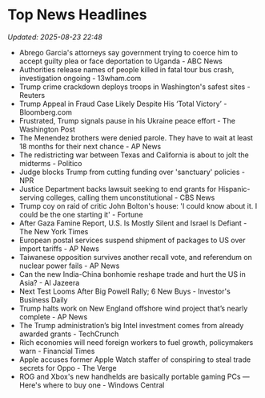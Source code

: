 # Top News Headlines

_Updated: 2025-08-23 22:48_

- Abrego Garcia's attorneys say government trying to coerce him to accept guilty plea or face deportation to Uganda - ABC News
- Authorities release names of people killed in fatal tour bus crash, investigation ongoing - 13wham.com
- Trump crime crackdown deploys troops in Washington's safest sites - Reuters
- Trump Appeal in Fraud Case Likely Despite His ‘Total Victory’ - Bloomberg.com
- Frustrated, Trump signals pause in his Ukraine peace effort - The Washington Post
- The Menendez brothers were denied parole. They have to wait at least 18 months for their next chance - AP News
- The redistricting war between Texas and California is about to jolt the midterms - Politico
- Judge blocks Trump from cutting funding over 'sanctuary' policies - NPR
- Justice Department backs lawsuit seeking to end grants for Hispanic-serving colleges, calling them unconstitutional - CBS News
- Trump coy on raid of critic John Bolton's house: 'I could know about it. I could be the one starting it' - Fortune
- After Gaza Famine Report, U.S. Is Mostly Silent and Israel Is Defiant - The New York Times
- European postal services suspend shipment of packages to US over import tariffs - AP News
- Taiwanese opposition survives another recall vote, and referendum on nuclear power fails - AP News
- Can the new India-China bonhomie reshape trade and hurt the US in Asia? - Al Jazeera
- Next Test Looms After Big Powell Rally; 6 New Buys - Investor's Business Daily
- Trump halts work on New England offshore wind project that’s nearly complete - AP News
- The Trump administration’s big Intel investment comes from already awarded grants - TechCrunch
- Rich economies will need foreign workers to fuel growth, policymakers warn - Financial Times
- Apple accuses former Apple Watch staffer of conspiring to steal trade secrets for Oppo - The Verge
- ROG and Xbox's new handhelds are basically portable gaming PCs — Here's where to buy one - Windows Central